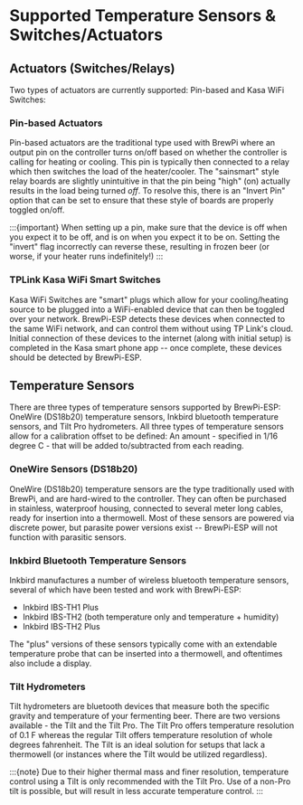 # Supported Temperature Sensors & Switches/Actuators


## Actuators (Switches/Relays)

Two types of actuators are currently supported: Pin-based and Kasa WiFi Switches:

### Pin-based Actuators

Pin-based actuators are the traditional type used with BrewPi where an output pin on the controller turns on/off based on whether the controller is calling for heating or cooling. This pin is typically then connected to a relay which then switches the load of the heater/cooler. The "sainsmart" style relay boards are slightly unintuitive in that the pin being "high" (on) actually results in the load being turned _off_. To resolve this, there is an "Invert Pin" option that can be set to ensure that these style of boards are properly toggled on/off. 

:::{important}
When setting up a pin, make sure that the device is off when you expect it to be off, and is on when you expect it to be on. Setting the "invert" flag incorrectly can reverse these, resulting in frozen beer (or worse, if your heater runs indefinitely!)
:::

### TPLink Kasa WiFi Smart Switches

Kasa WiFi Switches are "smart" plugs which allow for your cooling/heating source to be plugged into a WiFi-enabled device that can then be toggled over your network. BrewPi-ESP detects these devices when connected to the same WiFi network, and can control them without using TP Link's cloud. Initial connection of these devices to the internet (along with initial setup) is completed in the Kasa smart phone app -- once complete, these devices should be detected by BrewPi-ESP.


## Temperature Sensors

There are three types of temperature sensors supported by BrewPi-ESP: OneWire (DS18b20) temperature sensors, Inkbird bluetooth temperature sensors, and Tilt Pro hydrometers. All three types of temperature sensors allow for a calibration offset to be defined: An amount - specified in 1/16 degree C - that will be added to/subtracted from each reading.


### OneWire Sensors (DS18b20)

OneWire (DS18b20) temperature sensors are the type traditionally used with BrewPi, and are hard-wired to the controller. They can often be purchased in stainless, waterproof housing, connected to several meter long cables, ready for insertion into a thermowell.  Most of these sensors are powered via discrete power, but parasite power versions exist -- BrewPi-ESP will not function with parasitic sensors.


### Inkbird Bluetooth Temperature Sensors

Inkbird manufactures a number of wireless bluetooth temperature sensors, several of which have been tested and work with BrewPi-ESP:

* Inkbird IBS-TH1 Plus
* Inkbird IBS-TH2 (both temperature only and temperature + humidity)
* Inkbird IBS-TH2 Plus

The "plus" versions of these sensors typically come with an extendable temperature probe that can be inserted into a thermowell, and oftentimes also include a display.


### Tilt Hydrometers

Tilt hydrometers are bluetooth devices that measure both the specific gravity and temperature of your fermenting beer. There are two versions available - the Tilt and the Tilt Pro. The Tilt Pro offers temperature resolution of 0.1 F whereas the regular Tilt offers temperature resolution of whole degrees fahrenheit. The Tilt is an ideal solution for setups that lack a thermowell (or instances where the Tilt would be utilized regardless). 

:::{note}
Due to their higher thermal mass and finer resolution, temperature control using a Tilt is only recommended with the Tilt Pro. Use of a non-Pro tilt is possible, but will result in less accurate temperature control. 
:::

